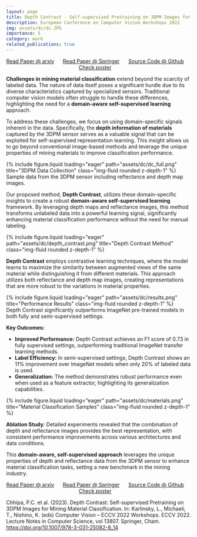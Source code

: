 ```yaml
---
layout: page
title: Depth Contrast - Self-supervised Pretraining on 3DPM Images for Mining Material Classification
description: European Conference on Computer Vision Workshops 2022
img: assets/dc/dc.JPG
importance: 5
category: work
related_publications: true
---
```

<p align="center">
    <a href="https://arxiv.org/pdf/2210.10633" style="margin-right: 20px;">Read Paper @ arxiv</a>
    <a href="https://link.springer.com/chapter/10.1007/978-3-031-25082-8_14" style="margin-right: 20px;">Read Paper @ Springer</a>
    <a href="https://github.com/prakashchhipa/Depth-Contrast-Self-Supervised-Method" style="margin-right: 20px;">Source Code @ Github</a>
    <a href="https://github.com/prakashchhipa/Depth-Contrast-Self-Supervised-Method/blob/main/figures/poster.PNG" style="margin-right: 20px;">Check poster</a>
</p>

**Challenges in mining material classification** extend beyond the scarcity of labeled data. The nature of data itself poses a significant hurdle due to its diverse characteristics captured by specialized sensors. Traditional computer vision models often struggle to handle these differences, highlighting the need for a **domain-aware self-supervised learning** approach.

To address these challenges, we focus on using domain-specific signals inherent in the data. Specifically, the **depth information of materials** captured by the 3DPM sensor serves as a valuable signal that can be exploited for self-supervised representation learning. This insight allows us to go beyond conventional image-based methods and leverage the unique properties of mining materials to improve classification performance.

<div class="row">
    <div class="col-sm mt-3 mt-md-0">
        {% include figure.liquid loading="eager" path="assets/dc/dc_full.png" title="3DPM Data Collection" class="img-fluid rounded z-depth-1" %}
    </div>
</div>
<div class="caption">
    Sample data from the 3DPM sensor including reflectance and depth map images.
</div>

Our proposed method, **Depth Contrast**, utilizes these domain-specific insights to create a robust **domain-aware self-supervised learning** framework. By leveraging depth maps and reflectance images, this method transforms unlabeled data into a powerful learning signal, significantly enhancing material classification performance without the need for manual labeling.

<div class="row">
    <div class="col-sm mt-3 mt-md-0">
        {% include figure.liquid loading="eager" path="assets/dc/depth_contrast.png" title="Depth Contrast Method" class="img-fluid rounded z-depth-1" %}
    </div>
</div>

**Depth Contrast** employs contrastive learning techniques, where the model learns to maximize the similarity between augmented views of the same material while distinguishing it from different materials. This approach utilizes both reflectance and depth map images, creating representations that are more robust to the variations in material properties.

<div class="row">
    <div class="col-sm mt-3 mt-md-0">
        {% include figure.liquid loading="eager" path="assets/dc/results.png" title="Performance Results" class="img-fluid rounded z-depth-1" %}
    </div>
</div>
<div class="caption">
    Depth Contrast significantly outperforms ImageNet pre-trained models in both fully and semi-supervised settings.
</div>

**Key Outcomes:**
- **Improved Performance:** Depth Contrast achieves an F1 score of 0.73 in fully supervised settings, outperforming traditional ImageNet transfer learning methods.
- **Label Efficiency:** In semi-supervised settings, Depth Contrast shows an 11% improvement over ImageNet models when only 20% of labeled data is used.
- **Generalization:** The method demonstrates robust performance even when used as a feature extractor, highlighting its generalization capabilities.

<div class="row">
    <div class="col-sm mt-3 mt-md-0">
        {% include figure.liquid loading="eager" path="assets/dc/materials.png" title="Material Classification Samples" class="img-fluid rounded z-depth-1" %}
    </div>
</div>

**Ablation Study**: Detailed experiments revealed that the combination of depth and reflectance images provides the best representation, with consistent performance improvements across various architectures and data conditions.

This **domain-aware, self-supervised approach** leverages the unique properties of depth and reflectance data from the 3DPM sensor to enhance material classification tasks, setting a new benchmark in the mining industry.


<p align="center">
    <a href="https://arxiv.org/pdf/2210.10633" style="margin-right: 20px;">Read Paper @ arxiv</a>
    <a href="https://link.springer.com/chapter/10.1007/978-3-031-25082-8_14" style="margin-right: 20px;">Read Paper @ Springer</a>
    <a href="https://github.com/prakashchhipa/Depth-Contrast-Self-Supervised-Method" style="margin-right: 20px;">Source Code @ Github</a>
    <a href="https://github.com/prakashchhipa/Depth-Contrast-Self-Supervised-Method/blob/main/figures/poster.PNG" style="margin-right: 20px;">Check poster</a>
</p>


Chhipa, P.C. et al. (2023). Depth Contrast: Self-supervised Pretraining on 3DPM Images for Mining Material Classification. In: Karlinsky, L., Michaeli, T., Nishino, K. (eds) Computer Vision – ECCV 2022 Workshops. ECCV 2022. Lecture Notes in Computer Science, vol 13807. Springer, Cham. https://doi.org/10.1007/978-3-031-25082-8_14
